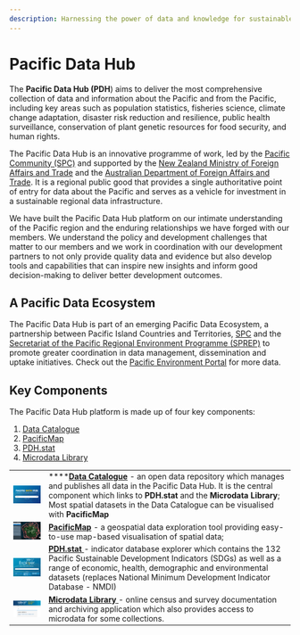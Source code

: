 ```yaml
---
description: Harnessing the power of data and knowledge for sustainable development
---
```


# Pacific Data Hub

The **Pacific Data Hub (PDH**) aims to deliver the most comprehensive collection of data and information about the Pacific and from the Pacific, including key areas such as population statistics, fisheries science, climate change adaptation, disaster risk reduction and resilience, public health surveillance, conservation of plant genetic resources for food security, and human rights.

The Pacific Data Hub is an innovative programme of work, led by the [Pacific Community (SPC)](https://spc.int) and supported by the [New Zealand Ministry of Foreign Affairs and Trade](http://www.mfat.govt.nz) and the [Australian Department of Foreign Affairs and Trade](https://www.dfat.gov.au). It is a regional public good that provides a single authoritative point of entry for data about the Pacific and serves as a vehicle for investment in a sustainable regional data infrastructure.

We have built the Pacific Data Hub platform on our intimate understanding of the Pacific region and the enduring relationships we have forged with our members. We understand the policy and development challenges that matter to our members and we work in coordination with our development partners to not only provide quality data and evidence but also develop tools and capabilities that can inspire new insights and inform good decision-making to deliver better development outcomes.

## A Pacific Data Ecosystem

The Pacific Data Hub is part of an emerging Pacific Data Ecosystem, a partnership between Pacific Island Countries and Territories, [SPC](https://www.spc.int) and the [Secretariat of the Pacific Regional Environment Programme (SPREP)](https://www.sprep.org) to promote greater coordination in data management, dissemination and uptake initiatives. Check out the [Pacific Environment Portal](https://pacific-data.sprep.org) for more data.

## Key Components

The Pacific Data Hub platform is made up of four key components:

1. [Data Catalogue](catalogue/)
2. [PacificMap](pacific-map/)
3. [PDH.stat](dotstat/)
4. [Microdata Library](ml/)

|                                                                                      |                                                                                                                                                                                                                                                                                                        |
| ------------------------------------------------------------------------------------ | ------------------------------------------------------------------------------------------------------------------------------------------------------------------------------------------------------------------------------------------------------------------------------------------------------ |
| <p></p><p><img src=".gitbook/assets/PDH catalogue thumb 250x163 (1).png" alt=""></p> | ****[**Data Catalogue**](catalogue/) - an open data repository which manages and publishes all data in the Pacific Data Hub.  It is the central component which links to **PDH.stat** and the **Microdata Library**; Most spatial datasets in the Data Catalogue can be visualised with **PacificMap** |
| ![](<.gitbook/assets/PacificMap thumb 250x163.png>)                                  | [**PacificMap**](pacific-map/) - a geospatial data exploration tool providing easy-to-use map-based visualisation of spatial data;                                                                                                                                                                     |
| ![](<.gitbook/assets/Dotstat thumb 250x163.png>)                                     | [**PDH.stat** ](dotstat/)- indicator database explorer which contains the 132 Pacific Sustainable Development Indicators (SDGs) as well as a range of economic, health, demographic and environmental datasets (replaces National Minimum Development Indicator Database - NMDI)                       |
| ![](<.gitbook/assets/Microdata library thumb 250x163.png>)                           | [**Microdata Library** ](ml/)- online census and survey documentation and archiving application which also provides access to microdata for some collections.                                                                                                                                          |
